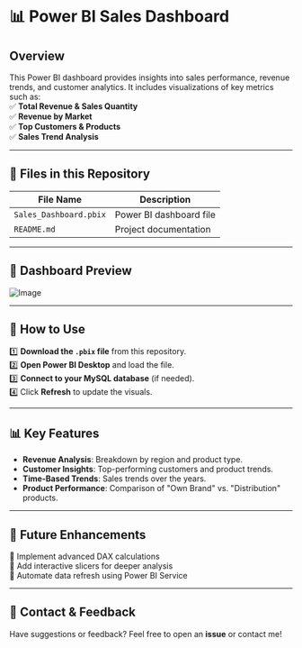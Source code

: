 # 📊 Power BI Sales Dashboard  

## Overview  
This Power BI dashboard provides insights into sales performance, revenue trends, and customer analytics. It includes visualizations of key metrics such as:  
✅ **Total Revenue & Sales Quantity**  
✅ **Revenue by Market**  
✅ **Top Customers & Products**  
✅ **Sales Trend Analysis**  

---

## 📂 Files in this Repository  
| File Name             | Description                         |
|----------------------|---------------------------------|
| `Sales_Dashboard.pbix` | Power BI dashboard file        |
| `README.md`           | Project documentation          |

---

## 📸 Dashboard Preview  
![Image](https://github.com/user-attachments/assets/0f211546-7981-4d95-9b78-f023455c6c25)

---

## 🔧 How to Use  
1️⃣ **Download the `.pbix` file** from this repository.  
2️⃣ **Open Power BI Desktop** and load the file.  
3️⃣ **Connect to your MySQL database** (if needed).  
4️⃣ Click **Refresh** to update the visuals.  

---

## 📊 Key Features  
- **Revenue Analysis**: Breakdown by region and product type.  
- **Customer Insights**: Top-performing customers and product trends.  
- **Time-Based Trends**: Sales trends over the years.  
- **Product Performance**: Comparison of "Own Brand" vs. "Distribution" products.  

---

## 🚀 Future Enhancements  
🔹 Implement advanced DAX calculations  
🔹 Add interactive slicers for deeper analysis  
🔹 Automate data refresh using Power BI Service  

---

## 📩 Contact & Feedback  
Have suggestions or feedback? Feel free to open an **issue** or contact me!  
